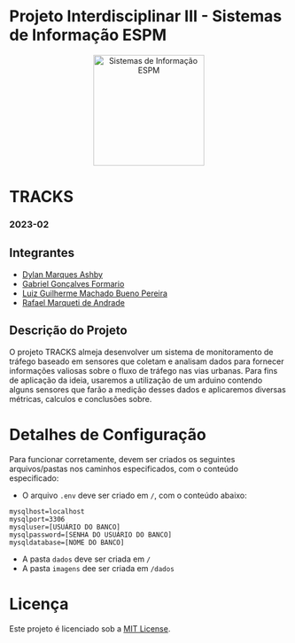# Projeto Interdisciplinar III - Sistemas de Informação ESPM

<p style="text-align: center;">
    <a href="https://www.espm.br/cursos-de-graduacao/sistemas-de-informacao/"><img src="https://avatars.githubusercontent.com/u/49880458?s=200&v=4" alt="Sistemas de Informação ESPM" style="height: 200px; width: 200px;"/></a>
</p>

# TRACKS

### 2023-02

## Integrantes
- [Dylan Marques Ashby](https://github.com/DylanAshbeer)
- [Gabriel Gonçalves Formario](https://github.com/gaformario)
- [Luiz Guilherme Machado Bueno Pereira](https://github.com/luizguilhermembp)
- [Rafael Marqueti de Andrade](https://github.com/rafaelmarqueti)

## Descrição do Projeto

O projeto TRACKS almeja desenvolver um sistema de monitoramento de tráfego baseado em sensores que coletam e analisam dados para fornecer informações valiosas sobre o fluxo de tráfego nas vias urbanas. Para fins de aplicação da ideia, usaremos a utilização de um arduino contendo alguns sensores que farão a medição desses dados e aplicaremos diversas métricas, calculos e conclusões sobre.

# Detalhes de Configuração

Para funcionar corretamente, devem ser criados os seguintes arquivos/pastas nos caminhos especificados, com o conteúdo especificado:

- O arquivo `.env` deve ser criado em `/`, com o conteúdo abaixo:
```
mysqlhost=localhost
mysqlport=3306
mysqluser=[USUÁRIO DO BANCO]
mysqlpassword=[SENHA DO USUÁRIO DO BANCO]
mysqldatabase=[NOME DO BANCO]
```

- A pasta `dados` deve ser criada em `/`
- A pasta `imagens` dee ser criada em `/dados`

# Licença

Este projeto é licenciado sob a [MIT License](https://github.com/tech-espm/inter-3sem-2023-safer-house/blob/main/LICENSE).
